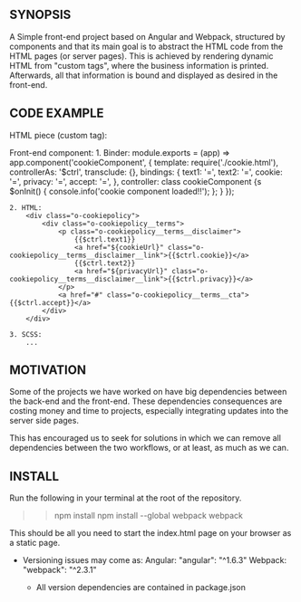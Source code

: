 SYNOPSIS
--------
A Simple front-end project based on Angular and Webpack, structured by components and that its main goal is to abstract the HTML code from the HTML pages (or server pages).
This is achieved by rendering dynamic HTML from "custom tags", where the business information is printed.
Afterwards, all that information is bound and displayed as desired in the front-end.

CODE EXAMPLE
------------
HTML piece (custom tag): <cookie-component 
					     	text1="'header text'"
					     	text2="'header 2 text'"
					     	cookie="'This site contains cookies'"
					     	privacy="'http://www.privacy.com/url'"
					     	accept="'Do you accept the cookies policies?'"
					     	>
					     </cookie-component>

Front-end component:
	1. Binder:
		module.exports = (app) => app.component('cookieComponent', {
	    	template: require('./cookie.html'),
		    controllerAs: '$ctrl',
		    transclude: {},
		    bindings: {
		        text1: '=',
		        text2: '=',
		        cookie: '=',
		        privacy: '=',
		        accept: '=',
		    },
		    controller: class cookieComponent {s
		        $onInit() {
		            console.info('cookie component loaded!!');
		        };
		    }
		});

	2. HTML:
		<div class="o-cookiepolicy">
	        <div class="o-cookiepolicy__terms">
	            <p class="o-cookiepolicy__terms__disclaimer">
	            	{{$ctrl.text1}}
	                <a href="${cookieUrl}" class="o-cookiepolicy__terms__disclaimer__link">{{$ctrl.cookie}}</a>
	                {{$ctrl.text2}}
	                <a href="${privacyUrl}" class="o-cookiepolicy__terms__disclaimer__link">{{$ctrl.privacy}}</a>
	            </p>
	            <a href="#" class="o-cookiepolicy__terms__cta">{{$ctrl.accept}}</a>
	        </div>
	    </div>

	3. SCSS:
		...


MOTIVATION
----------
Some of the projects we have worked on have big dependencies between the back-end and the front-end.
These dependencies consequences are costing money and time to projects, especially integrating updates into the server side pages.

This has encouraged us to seek for solutions in which we can remove all dependencies between the two workflows, or at least, as much as we can.


INSTALL
-------
Run the following in your terminal at the root of the repository.

>> npm install
>> npm install --global webpack
>> webpack

This should be all you need to start the index.html page on your browser as a static page.

* Versioning issues may come as:
	Angular: "angular": "^1.6.3"
	Webpack: "webpack": "^2.3.1"

	 - All version dependencies are contained in package.json
